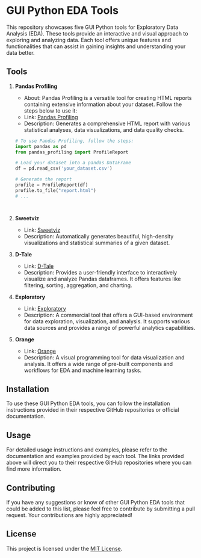 # GUI Python EDA Tools

This repository showcases five GUI Python tools for Exploratory Data Analysis (EDA). These tools provide an interactive and visual approach to exploring and analyzing data. Each tool offers unique features and functionalities that can assist in gaining insights and understanding your data better.

## Tools

1. **Pandas Profiling**
   - About: Pandas Profiling is a versatile tool for creating HTML reports containing extensive information about your dataset. Follow the steps below to use it:
   - Link: [Pandas Profiling](https://github.com/pandas-profiling/pandas-profiling)
   - Description: Generates a comprehensive HTML report with various statistical analyses, data visualizations, and data quality checks.

   ```python
   # To use Pandas Profiling, follow the steps:
   import pandas as pd
   from pandas_profiling import ProfileReport

   # Load your dataset into a pandas DataFrame
   df = pd.read_csv('your_dataset.csv')

   # Generate the report
   profile = ProfileReport(df)
   profile.to_file("report.html")
   # ...




2. **Sweetviz**
   - Link: [Sweetviz](https://github.com/fbdesignpro/sweetviz)
   - Description: Automatically generates beautiful, high-density visualizations and statistical summaries of a given dataset.

3. **D-Tale**
   - Link: [D-Tale](https://github.com/man-group/dtale)
   - Description: Provides a user-friendly interface to interactively visualize and analyze Pandas dataframes. It offers features like filtering, sorting, aggregation, and charting.

4. **Exploratory**
   - Link: [Exploratory](https://exploratory.io/)
   - Description: A commercial tool that offers a GUI-based environment for data exploration, visualization, and analysis. It supports various data sources and provides a range of powerful analytics capabilities.

5. **Orange**
   - Link: [Orange](https://orange.biolab.si/)
   - Description: A visual programming tool for data visualization and analysis. It offers a wide range of pre-built components and workflows for EDA and machine learning tasks.

## Installation

To use these GUI Python EDA tools, you can follow the installation instructions provided in their respective GitHub repositories or official documentation.

## Usage

For detailed usage instructions and examples, please refer to the documentation and examples provided by each tool. The links provided above will direct you to their respective GitHub repositories where you can find more information.

## Contributing

If you have any suggestions or know of other GUI Python EDA tools that could be added to this list, please feel free to contribute by submitting a pull request. Your contributions are highly appreciated!

## License

This project is licensed under the [MIT License](LICENSE).

